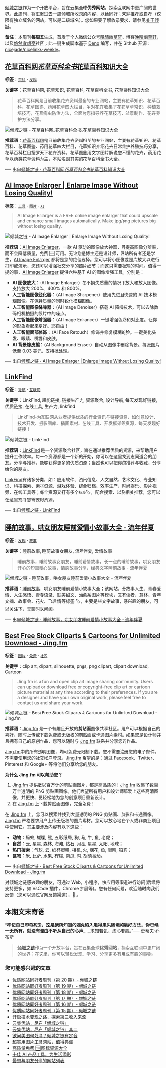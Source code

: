 [倾城之链](https://link.niceshare.site/)作为一个开放平台，旨在云集全球**优秀网站**，探索互联网中更广阔的世界。此周刊，将汇聚过去一周[倾城](https://site.lovejade.cn/?utm_source=weekly)所收录的内容，以飨同好；欢迎推荐或自荐（仅限有独立域名的网站，可以是二级域名）。您如果要了解收录要求，请参见[关于倾城](https://site.lovejade.cn/about?utm_source=weekly)。

**备注**：本周刊**每周五**生成，首发于个人微信公众号[晚晴幽草轩](https://mp.weixin.qq.com/mp/appmsgalbum?__biz=MzI5MDIwMzM2Mg==&action=getalbum&album_id=1530765143352082433&scene=173&from_msgid=2650641087&from_itemidx=1&count=3#wechat_redirect)、博客[晚晴幽草轩](https://www.jeffjade.com)，以及[悠然宜想亭](https://forum.lovejade.cn/)社区；此一键生成脚本基于 [Deno](https://site.lovejade.cn/post/602d30aad099ff5688618591) 编写，并在 Github 开源：[nicejade/nicelinks-weekly](https://github.com/nicejade/nicelinks-weekly)。

## [花草百科网*花草百科全书*花草百科知识大全](https://site.lovejade.cn/post/60e6f314a8085c1b3a423cb1)

**标签**：[`百科`](https://site.lovejade.cn/tags/百科) · [`发现`](https://site.lovejade.cn/tags/发现)

**关键字**：花草百科网, 花草知识, 花草百科, 花草百科全书, 花草百科知识大全

> 花草百科网是目前收集花卉资料最全的专业网站，主要有花草知识、花草百科、花草图鉴、药用花草四大栏目，争对花卉收集了花花草草常识，种植栽培技巧，花草病虫防治方法，全面为您指导养花草技巧、盆景制作、花卉养护方法分享。

![倾城之链 - 花草百科网_花草百科全书_花草百科知识大全](https://nicelinks.oss-cn-shenzhen.aliyuncs.com/www.huacaobk.com.png?x-oss-process=style/png2jpg)

**推荐语**：[花草百科网](https://www.huacaobk.com/)是目前收集花卉资料相关的专业网站，主要有花草知识、花草百科、花草图鉴、药用花草四大栏目，花草知识介绍花卉日常维护养殖技巧分享，花草百科栏目搜罗天下花卉资料，花草图鉴用文字图片解说您不懂的花卉，药用花草以药类花草资料为主，本站名副其实的花草百科全书大全。

── 出自[倾城之链 - 花草百科网*花草百科全书*花草百科知识大全](https://site.lovejade.cn/post/60e6f314a8085c1b3a423cb1)

## [AI Image Enlarger | Enlarge Image Without Losing Quality!](https://site.lovejade.cn/post/60e6ef5ba8085c1b3a423caf)

**标签**：[`工具`](https://site.lovejade.cn/tags/工具) · [`图片`](https://site.lovejade.cn/tags/图片) · [`AI`](https://site.lovejade.cn/tags/AI)

> AI Image Enlarger is a FREE online image enlarger that could upscale and enhance small images automatically. Make jpg/png pictures big without losing quality.

![倾城之链 - AI Image Enlarger | Enlarge Image Without Losing Quality!](https://nicelinks.oss-cn-shenzhen.aliyuncs.com/imglarger.com.png?x-oss-process=style/png2jpg)

**推荐语**：[AI Image Enlarger](https://imglarger.com/)，一款 AI 驱动的图像放大神器，可提高图像分辨率，而不会降低质量，免费 🆓 可用。无论您是博主还是设计师，网站所有者还是学生，[AI Image Enlarger](https://imglarger.com/) 都将是您的绝佳选择。您可以将小图像或照片放大以进行打印或演示，您还可以增强社交分享的照片细节；而这只需要极短的时间。值得一提的事，[AI Image Enlarger](https://imglarger.com/) 提供六种基于 AI 的图像增强工具，分别是：

- **AI 图像放大**：（AI Image Enlarger）在不损失质量的情况下放大和放大图像。支持放大 200%、400% 和 800%。
- **人工智能图像锐化器**：（AI Image Sharpener）使用先进且快速的 AI 技术模糊图像。在保持质量的同时锐化模糊图像。
- **人工智能图像降噪器**：（AI Image Denoiser）搭载 AI 降噪技术，可以去除数码相机拍摄的照片中的噪点。
- **人工智能图像增强器**：（AI Image Enhancer）一键增强色彩和对比度。让你的形象看起来更好。耶自由！
- **人工智能面部修饰**：（AI Face Retouch）修饰并修复模糊的脸。一键美化头发、眼睛、嘴唇和皮肤。
- **AI 背景橡皮擦**：（AI Background Eraser）自动从图像中删除背景。每张图片低至 0.03 美元。支持批处理。

── 出自[倾城之链 - AI Image Enlarger | Enlarge Image Without Losing Quality!](https://site.lovejade.cn/post/60e6ef5ba8085c1b3a423caf)

## [LinkFind](https://site.lovejade.cn/post/60e5cf61a8085c1b3a423cad)

**标签**：[`导航`](https://site.lovejade.cn/tags/导航) · [`互联网`](https://site.lovejade.cn/tags/互联网)

**关键字**：LinkFind, 超能链接, 链接生产力, 资源聚合, 设计导航, 每天发现好链接, 优质链接, 在线工具, 生产力, linkfind

> LinkFind-为互联网从业者提供优质的行业资讯与链接资源，如创意设计、技术开发、摄影图库、插画素材、在线工具、开发框架等资源，每天发现好链接！

![倾城之链 - LinkFind](https://nicelinks.oss-cn-shenzhen.aliyuncs.com/linkfind.cn.png?x-oss-process=style/png2jpg)

**推荐语**：[LinkFind](https://linkfind.cn/) 是一个资源聚合社区，旨在通过推荐优质的资源，来帮助用户提升工作效率。每一个资源都是一个新的开始，你可以在这里找到志同道合的朋友。分享与推荐，能够获得更多的优质资源；当然也可以把你的推荐与收藏，分享给你的朋友。

[LinkFind](https://linkfind.cn/)有诸多分类，如：应用软件、资讯信息、人文自然、艺术文化、专业知识、科技探索、素材资源、游戏体验、综合归档、效率生产、时尚娱乐、影片视频、在线工具等；每个资源又打有多个`标签`🏷，配合搜索、以及相关推荐，您可以在这里找寻您需要的资源。

── 出自[倾城之链 - LinkFind](https://site.lovejade.cn/post/60e5cf61a8085c1b3a423cad)

## [睡前故事，哄女朋友睡前爱情小故事大全 - 流年伴夏](https://site.lovejade.cn/post/60e5b098a8085c1b3a423cab)

**标签**：[`发现`](https://site.lovejade.cn/tags/发现) · [`故事`](https://site.lovejade.cn/tags/故事)

**关键字**：睡前故事, 睡前故事女朋友, 流年伴夏, 爱情故事

> 睡前故事，睡前故事女朋友，睡前爱情故事，长一点的睡前故事，哄女朋友开心的短篇暖心故事，情感故事分享，经典文字睡前故事 - 流年伴夏

![倾城之链 - 睡前故事，哄女朋友睡前爱情小故事大全 - 流年伴夏](https://nicelinks.oss-cn-shenzhen.aliyuncs.com/liunianbanxia.com.png?x-oss-process=style/png2jpg)

**推荐语**：[睡前故事](https://liunianbanxia.com/)，哄女朋友睡前爱情小故事大全；该网站，分故事人生、青春爱情、人生感悟、青春语录、耽美甜文、治愈系图片等模块，又有读者、意林、青年文摘、故事会、花火、飞言情等标签 🏷，主要是些文字故事，感兴趣的朋友，可以关注下，无聊时以闲阅。

── 出自[倾城之链 - 睡前故事，哄女朋友睡前爱情小故事大全 - 流年伴夏](https://site.lovejade.cn/post/60e5b098a8085c1b3a423cab)

## [Best Free Stock Cliparts & Cartoons for Unlimited Download - Jing.fm](https://site.lovejade.cn/post/60e18f957f46b90656e77c7a)

**标签**：[`图片`](https://site.lovejade.cn/tags/图片) · [`免费`](https://site.lovejade.cn/tags/免费) · [`社区`](https://site.lovejade.cn/tags/社区)

**关键字**：clip art, clipart, silhouette, pngs, png clipart, clipart download, Cartoon

> Jing.fm is a fun and open clip art image sharing community. Users can upload or download free or copyright-free clip art or cartoon picture material at any time according to their preferences. If you are a designer and have your own original work, please feel free to contact us and share your work.

![倾城之链 - Best Free Stock Cliparts & Cartoons for Unlimited Download - Jing.fm](https://nicelinks.oss-cn-shenzhen.aliyuncs.com/www.jing.fm.png?x-oss-process=style/png2jpg)

**推荐语**：[Jing.fm](https://www.jing.fm/) 是一个有趣且开放的**剪贴画**图像共享社区。用户可以根据自己的喜好，随时上传或下载免费或无版权的剪贴画或卡通图片素材。如果您是设计师并且拥有自己的原创作品，您可以随时与 [Jing.fm](https://www.jing.fm/) 联系并分享您的作品。

[Jing.fm](https://www.jing.fm/)中的所有透明图像，均可免费无限制下载。您不需要注册您的电子邮件，不需要使用您的社交帐户登录。[Jing.fm](https://www.jing.fm/) 希望的是：通过 Facebook、Twitter、Pinterest 和 Google+ 等将他们分享给您的朋友。

**为什么 Jing.fm 可以帮助您？**

1. [Jing.fm](https://www.jing.fm/) 提供数以百万计的剪贴画图片，都是高品质的！[Jing.fm](https://www.jing.fm/) 收集了数百万个透明的 PNG 剪贴画图像。他们希望所有用户和设计师都爱上这些高清图像，并更快、更轻松地为您的创意项目重新设计。
2. 在 [Jing.fm](https://www.jing.fm/) 上下载剪贴画图像，完全免费！

在 [Jing.fm](https://www.jing.fm/) 上，您可以搜索并找到大量透明的 PNG 剪贴画、剪影和卡通图像。[Jing.fm](https://www.jing.fm/) 严格要求用户上传无版权的图片素材。您可以放心地在个人或非商业项目中使用它。其主要涉及内容有以下这些：

- **动物**：蚂蚁, 蝴蝶, 熊, 五彩纸屑, 狗, 马, 牛, 鱼, 老虎；
- **自然**：云, 星星, 森林, 海滩, 钻石, 月亮, 星星, 太阳, 地球；
- **热门搜索**：气球, 云, 纸杯蛋糕, 相机, 火, 烟花, 鱼, 眼睛, 铅笔；
- **食物**：米, 比萨, 水果, 柠檬, 南瓜, 鸡, 胡须番茄。

── 出自[倾城之链 - Best Free Stock Cliparts & Cartoons for Unlimited Download - Jing.fm](https://site.lovejade.cn/post/60e18f957f46b90656e77c7a)

对倾城之链感兴趣的朋友，可通过 Web，小程序，快应用等渠道进行访问(后续将支持更多，如 VsCode 插件，Chrome 扩展等)。您有任何问题，欢迎随时向我们反馈（您可以通过官网反馈渠道），🤲 。

## 本期文末寄语

“**牢记自己即将死去，这是我所知道的避免陷入患得患失困境的最好方法。你已经一无所有，就没有理由不听从自己的心声**……求知若饥，虚心若愚。”── 史蒂夫·乔布斯

> [倾城之链](https://link.niceshare.site/)作为一个开放平台，旨在云集全球**优秀网站**，探索互联网中更广阔的世界；在这里，你可以轻松发现、学习、分享更多有用或有趣的事物。

### 您可能感兴趣的文章

- [优质网站同好者周刊（第 20 期）- 倾城之链](https://www.jeffjade.com/2021/07/01/206-nicelinks-weekly-020/)
- [优质网站同好者周刊（第 19 期）- 倾城之链](https://www.jeffjade.com/2021/06/24/205-nicelinks-weekly-019/)
- [优质网站同好者周刊（第 18 期）- 倾城之链](https://www.jeffjade.com/2021/06/17/204-nicelinks-weekly-018/)
- [优质网站同好者周刊（第 17 期）- 倾城之链](https://www.jeffjade.com/2021/06/10/203-nicelinks-weekly-017/)
- [优质网站同好者周刊（第 16 期）- 倾城之链](https://www.jeffjade.com/2021/06/03/202-nicelinks-weekly-016/)
- [优质网站同好者周刊（第 15 期）- 倾城之链](https://www.jeffjade.com/2021/05/27/201-nicelinks-weekly-015/)
- [开启技术变现之路，探索第三收入来源](https://www.jeffjade.com/2020/11/17/173-talk-about-nice-links/)
- [云集优站，尽在「倾城之链」](https://www.jeffjade.com/2017/12/31/136-talk-about-nicelinks-site/)
- [云集优站，尽在「倾城之链」其二](https://www.jeffjade.com/2018/12/23/146-talk-about-nice-links/)
- [欲问美图何处寻？倾城之链有定音](https://www.jeffjade.com/2019/02/17/151-aweome-beautiful-picture-website-list/ "欲问美图何处寻？倾城之链有定音")
- [超实用图片工具网站，值得典藏](https://www.jeffjade.com/2020/07/27/165-aweome-picture-tool-website-list/)
- [高质量免费 🆓 图标资源大全](https://www.jeffjade.com/2020/09/11/169-high-quality-free-icon-resource-collection/)
- [十佳 AI 产品工具，为生活添彩](https://www.jeffjade.com/2020/09/23/170-list-of-top-20-ai-product-tools/)
- [最想与朋友分享的网站列表](https://www.jeffjade.com/2020/09/01/168-list-of-websites-i-most-want-to-share-with-my-friends/)
